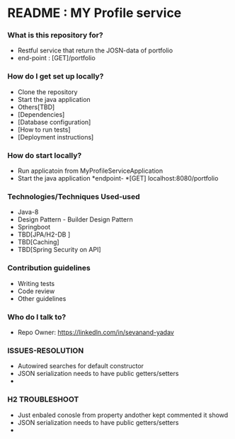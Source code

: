# README : MY Profile service #


### What is this repository for? ###

* Restful service that return the JOSN-data of portfolio
* end-point : [GET]/portfolio

### How do I get set up locally? ###
* Clone the repository
* Start the java application
* Others[TBD]
* [Dependencies]
* [Database configuration]
* [How to run tests]
* [Deployment instructions]

### How do start locally? ###
* Run applicatoin from MyProfileServiceApplication 
* Start the java application
*endpoint- 
*[GET] localhost:8080/portfolio

### Technologies/Techniques Used-used ###
* Java-8
* Design Pattern - Builder Design Pattern
* Springboot
* TBD[JPA/H2-DB ]
* TBD[Caching]
* TBD[Spring Security on API]

### Contribution guidelines ###
* Writing tests
* Code review
* Other guidelines

### Who do I talk to? ###

* Repo Owner: https://linkedln.com/in/sevanand-yadav


### ISSUES-RESOLUTION  ###
* Autowired searches for default constructor
* JSON serialization needs to have public getters/setters
* 
### H2 TROUBLESHOOT  ###
* Just enbaled conosle from property andother kept commented it showd
* JSON serialization needs to have public getters/setters
* 
